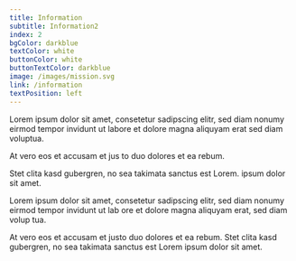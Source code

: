 ```yaml
---
title: Information
subtitle: Information2
index: 2
bgColor: darkblue
textColor: white
buttonColor: white
buttonTextColor: darkblue
image: /images/mission.svg
link: /information
textPosition: left
---
```


Lorem ipsum dolor sit amet, consetetur sadipscing elitr, sed diam nonumy eirmod tempor invidunt ut labore et dolore magna aliquyam erat sed diam voluptua.

At vero eos et accusam et jus to duo dolores et ea rebum.

Stet clita kasd gubergren, no sea takimata sanctus est Lorem. ipsum dolor sit amet.

Lorem ipsum dolor sit amet, consetetur sadipscing elitr, sed diam nonumy eirmod tempor invidunt ut lab ore et dolore magna aliquyam erat, sed diam volup tua.

At vero eos et accusam et justo duo dolores et ea rebum. Stet clita kasd gubergren, no sea takimata sanctus est Lorem
 ipsum dolor sit amet.